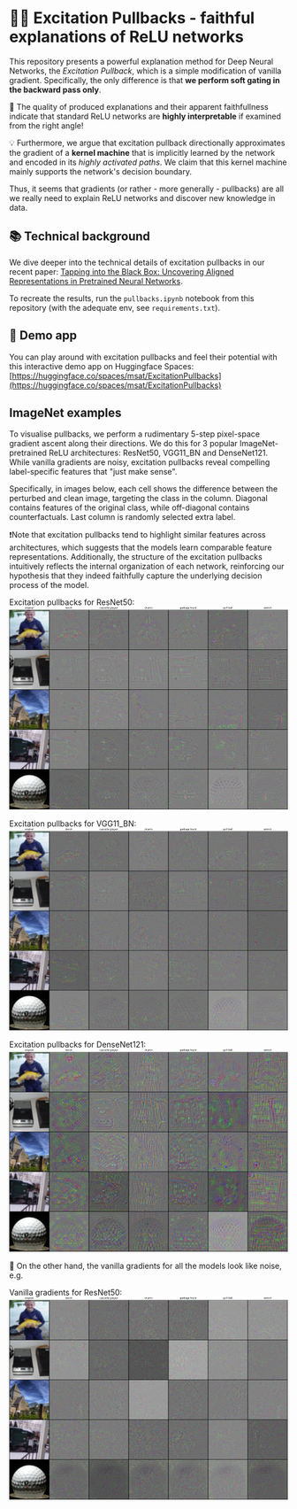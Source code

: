 # 🧠✨ Excitation Pullbacks - faithful explanations of ReLU networks

This repository presents a powerful explanation method for Deep Neural Networks, the *Excitation Pullback*, which is a simple modification of vanilla gradient. Specifically, the only difference is that **we perform soft gating in the backward pass only**. 

🚀 The quality of produced explanations and their apparent faithfullness indicate that standard ReLU networks are **highly interpretable** if examined from the right angle!

💡 Furthermore, we argue that excitation pullback directionally approximates the gradient of a **kernel machine** that is implicitly learned by the network and encoded in its *highly activated paths*. We claim that this kernel machine mainly supports the network's decision boundary.

Thus, it seems that gradients (or rather - more generally - pullbacks) are all we really need to explain ReLU networks and discover new knowledge in data.

## 📚 Technical background

We dive deeper into the technical details of excitation pullbacks in our recent paper: [Tapping into the Black Box: Uncovering Aligned Representations in Pretrained Neural Networks](https://www.arxiv.org/abs/2507.22832).

To recreate the results, run the `pullbacks.ipynb` notebook from this repository (with the adequate env, see `requirements.txt`).

## 🤗 Demo app

You can play around with excitation pullbacks and feel their potential with this interactive demo app on Huggingface Spaces: [https://huggingface.co/spaces/msat/ExcitationPullbacks](https://huggingface.co/spaces/msat/ExcitationPullbacks)

## ImageNet examples

To visualise pullbacks, we perform a rudimentary 5-step pixel-space gradient ascent along their directions. We do this for 3 popular ImageNet-pretrained ReLU architectures: ResNet50, VGG11_BN and DenseNet121. While vanilla gradients are noisy, excitation pullbacks reveal compelling label-specific features that "just make sense". 

Specifically, in images below, each cell shows the difference between the perturbed and clean image, targeting the class in the column. Diagonal contains features of the original class, while off-diagonal contains counterfactuals. Last column is randomly selected extra label.

❗Note that excitation pullbacks tend to highlight similar features across architectures, which suggests that the models learn comparable feature representations. Additionally, the structure of the excitation pullbacks intuitively reflects the internal organization of each network, reinforcing our hypothesis that they indeed faithfully capture the underlying decision process of the model.

Excitation pullbacks for ResNet50:
![img](./media/pullback_diff/resnet50_alpha_20_steps_5.jpg)

Excitation pullbacks for VGG11_BN:
![img](./media/pullback_diff/vgg11_bn_alpha_20_steps_5.jpg)

Excitation pullbacks for DenseNet121:
![img](./media/pullback_diff/densenet121_alpha_20_steps_5.jpg)

🥴 On the other hand, the vanilla gradients for all the models look like noise, e.g.

Vanilla gradients for ResNet50:
![img](./media/vanilla_grad_diff/resnet50_alpha_20_steps_5.jpg)

<!-- Excitation pullbacks for ResNet50:
![img](./media/pullback/resnet50_alpha_20_steps_10.jpg)

Excitation pullbacks for VGG11_BN:
![img](./media/pullback/vgg11_bn_alpha_20_steps_10.jpg)

Excitation pullbacks for DenseNet121:
![img](./media/pullback/densenet121_alpha_20_steps_10.jpg) -->